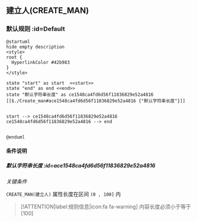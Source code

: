 ## 建立人(CREATE_MAN) <!-- {docsify-ignore-all} -->

   

### 默认规则 :id=Default

```plantuml
@startuml
hide empty description
<style>
root {
  HyperlinkColor #42b983
}
</style>

state "start" as start  <<start>>
state "end" as end <<end>>
state "默认字符串长度" as ce1548ca4fd6d56f11836829e52a4816 [[$./Create_man#ace1548ca4fd6d56f11836829e52a4816 {"默认字符串长度"}]]


start --> ce1548ca4fd6d56f11836829e52a4816 
ce1548ca4fd6d56f11836829e52a4816 --> end 


@enduml
```

#### 条件说明

##### 默认字符串长度 :id=ace1548ca4fd6d56f11836829e52a4816


*关键条件*


`CREATE_MAN(建立人)` 属性长度在区间 `(0 , 100]` 内

> [!ATTENTION|label:规则信息|icon:fa fa-warning]
> 内容长度必须小于等于[100]







